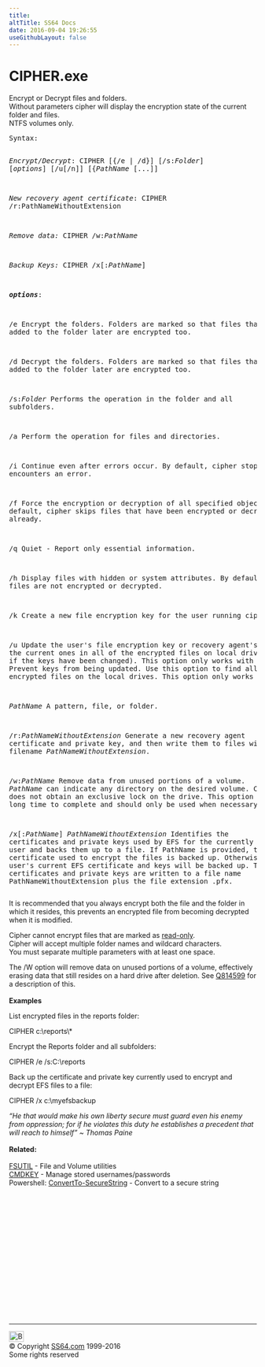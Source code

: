 ```yaml
---
title:
altTitle: SS64 Docs
date: 2016-09-04 19:26:55
useGithubLayout: false
---
```

<!-- #BeginLibraryItem "/Library/head_nt.lbi" --><!-- #EndLibraryItem --><h1>CIPHER.exe</h1> 
<p>Encrypt or Decrypt files and folders.<br>  
Without parameters cipher will display the encryption state of the current folder and files.<br>
NTFS volumes only.</p>
<pre>Syntax:

 <i>Encrypt/Decrypt</i>:
    CIPHER [{/e | /d}] [/s:<i>Folder</i>] [<i>options</i>] [/u[/n]] [{<i>PathName</i> [...]] 

 <i>New recovery agent certificate</i>:
    CIPHER /r:PathNameWithoutExtension

 <i>Remove data:</i>
    CIPHER /w:<i>PathName

 Backup Keys:</i>
    CIPHER /x[:<i>PathName</i>]<i>

<b>options</b></i>:

   /e    Encrypt the folders.
         Folders are marked so that files that are added to the folder later
         are encrypted too.

   /d    Decrypt the folders.
         Folders are marked so that files that are added to the folder later
         are encrypted too.

   /s:<i>Folder</i>
         Performs the operation in the folder and all subfolders.

   /a    Perform the operation for files and directories.

   /i    Continue even after errors occur.
         By default, cipher stops when it encounters an error.

   /f    Force the encryption or decryption of all specified objects.
         By default, cipher skips files that have been encrypted or decrypted already.

   /q    Quiet - Report only essential information.

   /h    Display files with hidden or system attributes.
         By default, these files are not encrypted or decrypted.

   /k    Create a new file encryption key for the user running cipher.

   /u    Update the user's file encryption key or recovery agent's key
         to the current ones in all of the encrypted files on local drives
         (that is, if the keys have been changed).
         This option only works with /n.
   /n    Prevent keys from being updated.
         Use this option to find all of the encrypted files on the local drives.
         This option only works with /u. 

  <i>PathName</i>
         A pattern, file, or folder.

   /r:<i>PathNameWithoutExtension</i>
         Generate a new recovery agent certificate and private key, and 
         then write them to files with the filename <i>PathNameWithoutExtension</i>.

   /w:<i>PathName</i>
         Remove data from unused portions of a volume.
         <i>PathName </i>can indicate any directory on the desired volume.
         Cipher does not obtain an exclusive lock on the drive.
         This option can take a long time to complete and should only be used when necessary.

   /x[:<i>PathName</i>] <i>PathNameWithoutExtension</i>
         Identifies the certificates and private keys used by EFS for the
         currently logged on user and backs them up to a file.
         If PathName is provided, the certificate used to encrypt the files
         is backed up. Otherwise, the user's current EFS certificate and keys
         will be backed up.
         The certificates and private keys are written to a file name
         PathNameWithoutExtension plus the file extension .pfx.</pre>
<p>It is recommended that you always encrypt both the file and the folder in which it resides, this prevents an encrypted file from becoming decrypted when it is modified.</p>
<p>Cipher cannot encrypt files that are marked as <a href="attrib.html">read-only</a>.<br>
Cipher will accept multiple folder names and wildcard characters. <br>
You must separate multiple parameters with at least one space.</p>
<p>The <span class="code">/W</span> option will remove data on unused portions of a volume, effectively erasing data that  still resides on a hard drive after deletion. See <a href="https://support.microsoft.com/kb/814599">Q814599</a> for a description of this.<br>
<b><br>
Examples
</b></p>
<p>List  encrypted files in the reports folder:</p>
<p class="code">CIPHER c:\reports\* </p>
<p>Encrypt the Reports folder and all subfolders:</p>
<p class="code">CIPHER /e /s:C:\reports</p>
<p>Back up the certificate and private key currently used to
encrypt and decrypt EFS files to a file:</p>
<p class="code">CIPHER /x c:\myefsbackup</p>
<p><i class="quote">“He that would make his own liberty secure must guard even his enemy from oppression; for if he violates this duty he establishes a precedent that will reach to himself” ~ Thomas
Paine</i><br>
<br>
<b>Related:</b><br>
<br>
<a href="fsutil.html">FSUTIL</a> - File and Volume utilities<br>
<a href="cmdkey.html">CMDKEY</a> - Manage stored usernames/passwords<br>
Powershell:   <a href="../ps/convertto-securestring.html">ConvertTo-SecureString</a> - Convert to a secure string</p><!-- #BeginLibraryItem "/Library/foot_nt.lbi" --><p>
<!-- windows300 -->
<ins class="adsbygoogle" style="display:inline-block;width:300px;height:250px" data-ad-client="ca-pub-6140977852749469" data-ad-slot="7649547908"></ins>
<script>
(adsbygoogle = window.adsbygoogle || []).push({});
</script></p>
<hr>
<div id="bl" class="footer"><a href="cipher.html#"><img src="../images/top.png" width="30" height="22" alt="Back to the Top"></a></div>
<div id="br" class="footer, tagline">© Copyright <a href="../index.html">SS64.com</a> 1999-2016<br>
Some rights reserved</div><!-- #EndLibraryItem -->

